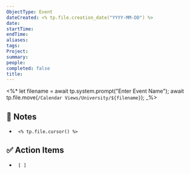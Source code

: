 ```yaml
---
ObjectType: Event
dateCreated: <% tp.file.creation_date("YYYY-MM-DD") %>
date: 
startTime: 
endTime: 
aliases: 
tags: 
Project: 
summary: 
people: 
completed: false
title:
---
```

<%*
let filename = await tp.system.prompt("Enter Event Name");
await tp.file.move(`/Calendar Views/University/${filename}`);
_%>
## 📝 Notes
-      <% tp.file.cursor() %>

## ✅ Action Items
-      [ ]

